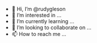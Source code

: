 - 👋 Hi, I’m @rudygleson
- 👀 I’m interested in ...
- 🌱 I’m currently learning ...
- 💞️ I’m looking to collaborate on ...
- 📫 How to reach me ...

<!---
rudygleson/rudygleson is a ✨ special ✨ repository because its `README.md` (this file) appears on your GitHub profile.
You can click the Preview link to take a look at your changes.
--->
